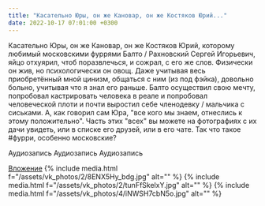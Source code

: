 ```yaml
---
title: "Касательно Юры, он же Кановар, он же Костяков Юрий..."
date: 2022-10-17 07:01:00 +0300
---
```


Касательно Юры, он же Кановар, он же Костяков Юрий, которому любимый московскими фуррями Балто / Рахновский Сергей Игорьевич, яйцо отхуярил, чтоб поразвлечься, и сожрал, с его же слов.
Физически он жив, но психологически он овощ. Даже учитывая весь приобретённый мной цинизм, общаться с ним (из под фэйка), довольно больно, учитывая что я знал его раньше.
Балто осуществил свою мечту, попробовал кастрировать человека в реале и попробовал человеческой плоти и почти выростил себе членодевку / мальчика с сиськами. А, как говорил сам Юра, "все кого мы знаем, отнеслись к этому положительно". Часть этих "всех" вы можете на фотографиях с их дачи увидеть, или в списке его друзей, или в его чате.
Так что такое #фурри, особенно московские?


Аудиозапись
Аудиозапись
Аудиозапись

[Вложение](https://vk.com/photo41076938_457249245)
{% include media.html f="/assets/vk_photos/2/8ENX5Hy_bdg.jpg" alt="" %}
{% include media.html f="/assets/vk_photos/2/tunFfSkelxY.jpg" alt="" %}
{% include media.html f="/assets/vk_photos/4/iNWSH7cbN5o.jpg" alt="" %}
